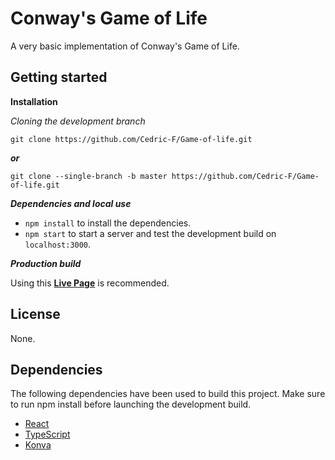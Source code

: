 # Conway's Game of Life

A very basic implementation of Conway's Game of Life.

## Getting started

**Installation**

_Cloning the development branch_

```
git clone https://github.com/Cedric-F/Game-of-life.git
```

***or***

```
git clone --single-branch -b master https://github.com/Cedric-F/Game-of-life.git
```

_**Dependencies and local use**_

* `npm install` to install the dependencies.
* `npm start` to start a server and test the development build on `localhost:3000`.

_**Production build**_

Using this **[Live Page](https://cedric-f.github.io/Game-of-Life/)** is recommended.

## License

None.

## Dependencies

The following dependencies have been used to build this project. Make sure to run npm install before launching the development build.

* [React](https://github.com/facebook/React)
* [TypeScript](https://www.typescriptlang.org/)
* [Konva](https://konvajs.org/docs/react/index.html)
